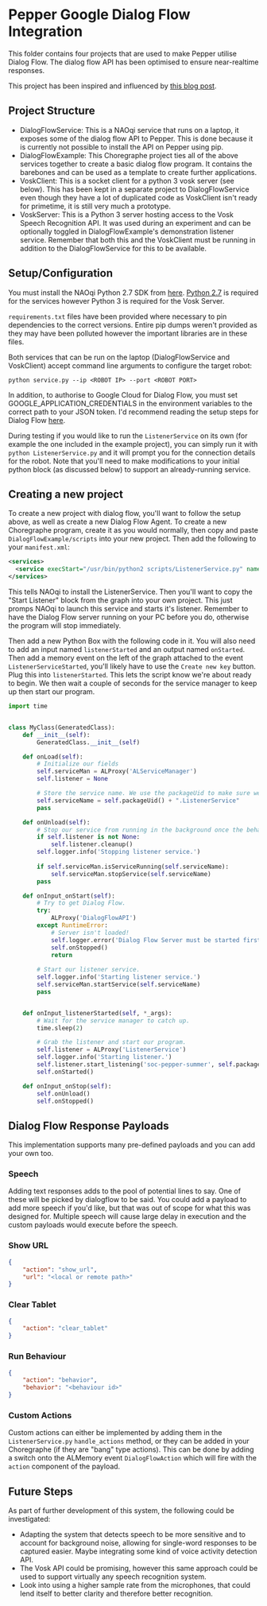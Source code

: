 # Pepper Google Dialog Flow Integration
This folder contains four projects that are used to make Pepper utilise Dialog Flow. The dialog flow API has been optimised to ensure near-realtime responses.

This project has been inspired and influenced by [this blog post](https://blogemtech.medium.com/pepper-integration-with-dialogflow-1d7f1582da1a).

## Project Structure
- DialogFlowService: This is a NAOqi service that runs on a laptop, it exposes some of the dialog flow API to Pepper. This is done because it is currently not possible to install the API on Pepper using pip.
- DialogFlowExample: This Choregraphe project ties all of the above services together to create a basic dialog flow program. It contains the barebones and can be used as a template to create further applications.
- VoskClient: This is a socket client for a python 3 vosk server (see below). This has been kept in a separate project to DialogFlowService even though they have a lot of duplicated code as VoskClient isn't ready for primetime, it is still very much a prototype.
- VoskServer: This is a Python 3 server hosting access to the Vosk Speech Recognition API. It was used during an experiment and can be optionally toggled in DialogFlowExample's demonstration listener service. Remember that both this and the VoskClient must be running in addition to the DialogFlowService for this to be available.

## Setup/Configuration
You must install the NAOqi Python 2.7 SDK from [here](http://doc.aldebaran.com/2-5/dev/python/install_guide.html).
[Python 2.7](https://www.python.org/downloads/release/python-2718/) is required for the services however Python 3 is required for the Vosk Server.

`requirements.txt` files have been provided where necessary to pin dependencies to the correct versions. Entire pip dumps weren't provided as they may have been polluted however the important libraries are in these files.

Both services that can be run on the laptop (DialogFlowService and VoskClient) accept command line arguments to configure the target robot:
```shell
python service.py --ip <ROBOT IP> --port <ROBOT PORT>
```

In addition, to authorise to Google Cloud for Dialog Flow, you must set GOOGLE_APPLICATION_CREDENTIALS in the environment variables to the correct path to your JSON token. I'd recommend reading the setup steps for Dialog Flow [here](https://cloud.google.com/dialogflow/es/docs/quick/setup).

During testing if you would like to run the `ListenerService` on its own (for example the one included in the example project), you can simply run it with `python ListenerService.py` and it will prompt you for the connection details for the robot. Note that you'll need to make modifications to your initial python block (as discussed below) to support an already-running service.

## Creating a new project
To create a new project with dialog flow, you'll want to follow the setup above, as well as create a new Dialog Flow Agent.
To create a new Choregraphe program, create it as you would normally, then copy and paste `DialogFlowExample/scripts` into your new project. Then add the following to your `manifest.xml`:
```xml
<services>
  <service execStart="/usr/bin/python2 scripts/ListenerService.py" name="ListenerService" autorun="false"/>
</services>
```
This tells NAOqi to install the ListenerService. Then you'll want to copy the "Start Listener" block from the graph into your own project. This just promps NAOqi to launch this service and starts it's listener. Remember to have the Dialog Flow server running on your PC before you do, otherwise the program will stop immediately.

Then add a new Python Box with the following code in it. You will also need to add an input named `listenerStarted` and an output named `onStarted`. Then add a memory event on the left of the graph attached to the event `ListenerServiceStarted`, you'll likely have to use the `Create new key` button. Plug this into `listenerStarted`. This lets the script know we're about ready to begin. We then wait a couple of seconds for the service manager to keep up then start our program.

```py
import time


class MyClass(GeneratedClass):
    def __init__(self):
        GeneratedClass.__init__(self)

    def onLoad(self):
        # Initialize our fields
        self.serviceMan = ALProxy('ALServiceManager')
        self.listener = None

        # Store the service name. We use the packageUid to make sure we don't collide.
        self.serviceName = self.packageUid() + ".ListenerService"
        pass

    def onUnload(self):
        # Stop our service from running in the background once the behaviour ends.
        if self.listener is not None:
            self.listener.cleanup()
        self.logger.info('Stopping listener service.')
        
        if self.serviceMan.isServiceRunning(self.serviceName):
            self.serviceMan.stopService(self.serviceName)
        pass

    def onInput_onStart(self):
        # Try to get Dialog Flow.
        try:
            ALProxy('DialogFlowAPI')
        except RuntimeError:
            # Server isn't loaded!
            self.logger.error('Dialog Flow Server must be started first!')
            self.onStopped()
            return
    
        # Start our listener service.
        self.logger.info('Starting listener service.')
        self.serviceMan.startService(self.serviceName)
        pass


    def onInput_listenerStarted(self, *_args):
        # Wait for the service manager to catch up.
        time.sleep(2)

        # Grab the listener and start our program.
        self.listener = ALProxy('ListenerService')
        self.logger.info('Starting listener.')
        self.listener.start_listening('soc-pepper-summer', self.packageUid())
        self.onStarted()

    def onInput_onStop(self):
        self.onUnload()
        self.onStopped()
```

## Dialog Flow Response Payloads
This implementation supports many pre-defined payloads and you can add your own too.

### Speech
Adding text responses adds to the pool of potential lines to say. One of these will be picked by dialogflow to be said.
You could add a payload to add more speech if you'd like, but that was out of scope for what this was designed for.
Multiple speech will cause large delay in execution and the custom payloads would execute before the speech.

### Show URL
```json
{
    "action": "show_url",
    "url": "<local or remote path>"
}
```

### Clear Tablet
```json
{
    "action": "clear_tablet"
}
```

### Run Behaviour
```json
{
    "action": "behavior",
    "behavior": "<behaviour id>"
}
```

### Custom Actions
Custom actions can either be implemented by adding them in the `ListenerService.py` `handle_actions` method, or they can be added in your Choregraphe (if they are "bang" type actions). This can be done by adding a switch onto the ALMemory event `DialogFlowAction` which will fire with the `action` component of the payload.

## Future Steps
As part of further development of this system, the following could be investigated:
- Adapting the system that detects speech to be more sensitive and to account for background noise, allowing for single-word responses to be captured easier. Maybe integrating some kind of voice activity detection API.
- The Vosk API could be promising, however this same approach could be used to support virtually any speech recognition system.
- Look into using a higher sample rate from the microphones, that could lend itself to better clarity and therefore better recognition.